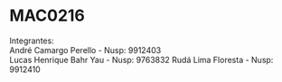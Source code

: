 # MAC0216

Integrantes:  
André Camargo Perello   - Nusp: 9912403  
Lucas Henrique Bahr Yau - Nusp: 9763832
Rudá Lima Floresta      - Nusp: 9912410

